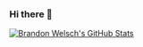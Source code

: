 ### Hi there 👋

<a href="https://github.com/anuraghazra/github-readme-stats">
  <img align="center" src="https://github-readme-stats.vercel.app/api?username=brandon-welsch&theme=react" alt="Brandon Welsch's GitHub Stats" />
</a>
